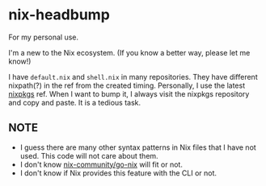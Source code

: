# nix-headbump

For my personal use.

I'm a new to the Nix ecosystem.
(If you know a better way, please let me know!)

I have `default.nix` and `shell.nix` in many repositories. They have different nixpath(?) in the ref from the created timing.
Personally, I use the latest [nixpkgs](https://github.com/NixOS/nixpkgs) ref.
When I want to bump it, I always visit the nixpkgs repository and copy and paste. It is a tedious task.

## NOTE

* I guess there are many other syntax patterns in Nix files that I have not used. This code will not care about them.
* I don't know [nix-community/go-nix](https://github.com/nix-community/go-nix) will fit or not.
* I don't know if Nix provides this feature with the CLI or not.

